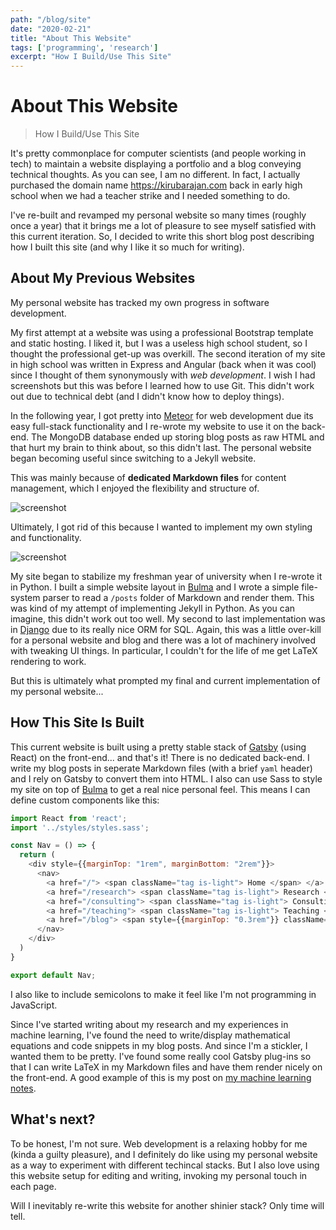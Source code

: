 ```yaml
---
path: "/blog/site"
date: "2020-02-21"
title: "About This Website"
tags: ['programming', 'research']
excerpt: "How I Build/Use This Site"
---
```


# About This Website
> How I Build/Use This Site

It's pretty commonplace for computer scientists (and people working in tech) to maintain a website displaying a portfolio and a blog conveying technical thoughts. As you can see, I am no different. In fact, I actually purchased the domain name https://kirubarajan.com back in early high school when we had a teacher strike and I needed something to do.

I've re-built and revamped my personal website so many times (roughly once a year) that it brings me a lot of pleasure to see myself satisfied with this current iteration. So, I decided to write this short blog post describing how I built this site (and why I like it so much for writing).

## About My Previous Websites
My personal website has tracked my own progress in software development.

My first attempt at a website was using a professional Bootstrap template and static hosting. I liked it, but I was a useless high school student, so I thought the professional get-up was overkill. The second iteration of my site in high school was written in Express and Angular (back when it was cool) since I thought of them synonymously with *web development*. I wish I had screenshots but this was before I learned how to use Git. This didn't work out due to technical debt (and I didn't know how to deploy things). 

In the following year, I got pretty into [Meteor](https://www.meteor.com/) for web development due its easy full-stack functionality and I re-wrote my website to use it on the back-end. The MongoDB database ended up storing blog posts as raw HTML and that hurt my brain to think about, so this didn't last. The personal website began becoming useful since switching to a Jekyll website. 

This was mainly because of **dedicated Markdown files** for content management, which I enjoyed the flexibility and structure of.

![screenshot](https://i.imgur.com/RnldAK2.png)

Ultimately, I got rid of this because I wanted to implement my own styling and functionality.

![screenshot](https://i.imgur.com/1vQeBlF.png)

My site began to stabilize my freshman year of university when I re-wrote it in Python. I built a simple website layout in [Bulma](https://bulma.io/) and I wrote a simple file-system parser to read a `/posts` folder of Markdown and render them. This was kind of my attempt of implementing Jekyll in Python. As you can imagine, this didn't work out too well. My second to last implementation was in [Django](https://www.djangoproject.com/) due to its really nice ORM for SQL. Again, this was a little over-kill for a personal website and blog and there was a lot of machinery involved with tweaking UI things. In particular, I couldn't for the life of me get LaTeX rendering to work. 

But this is ultimately what prompted my final and current implementation of my personal website...

## How This Site Is Built

This current website is built using a pretty stable stack of [Gatsby](https://www.gatsbyjs.org/) (using React) on the front-end... and that's it! There is no dedicated back-end. I write my blog posts in seperate Markdown files (with a brief `yaml` header) and I rely on Gatsby to convert them into HTML. I also can use Sass to style my site on top of [Bulma](https://bulma.io/) to get a real nice personal feel. This means I can define custom components like this:

```js
import React from 'react';
import '../styles/styles.sass';

const Nav = () => {
  return (
    <div style={{marginTop: "1rem", marginBottom: "2rem"}}>
      <nav>
        <a href="/"> <span className="tag is-light"> Home </span> </a>
        <a href="/research"> <span className="tag is-light"> Research </span> </a>
        <a href="/consulting"> <span className="tag is-light"> Consulting </span> </a>
        <a href="/teaching"> <span className="tag is-light"> Teaching </span> </a>
        <a href="/blog"> <span style={{marginTop: "0.3rem"}} className="tag is-light"> Blog </span> </a>
      </nav>
    </div>
  )
}

export default Nav;
```

I also like to include semicolons to make it feel like I'm not programming in JavaScript.

Since I've started writing about my research and my experiences in machine learning, I've found the need to write/display mathematical equations and code snippets in my blog posts. And since I'm a stickler, I wanted them to be pretty. I've found some really cool Gatsby plug-ins so that I can write LaTeX in my Markdown files and have them render nicely on the front-end. A good example of this is my post on [my machine learning notes](/blog/ml_notes).

## What's next?
To be honest, I'm not sure. Web development is a relaxing hobby for me (kinda a guilty pleasure), and I definitely do like using my personal website as a way to experiment with different techincal stacks. But I also love using this website setup for editing and writing, invoking my personal touch in each page. 

Will I inevitably re-write this website for another shinier stack? Only time will tell.